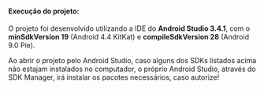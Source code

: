 #### Execução do projeto:
O projeto foi desenvolvido utilizando a IDE do **Android Studio 3.4.1**, com o **minSdkVersion 19** (Android 4.4 KitKat) e **compileSdkVersion 28** (Android 9.0 Pie).

Ao abrir o projeto pelo Android Studio, caso alguns dos SDKs listados acima não estajam instalados no computador, o próprio Android Studio, através do SDK Manager, irá instalar os pacotes necessários, caso autorize!
